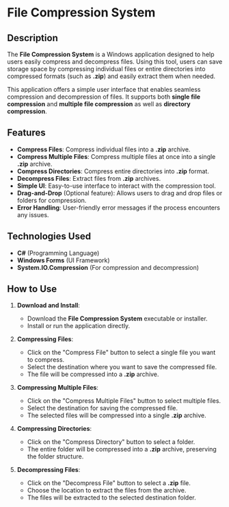 # File Compression System

## Description

The **File Compression System** is a Windows application designed to help users easily compress and decompress files. Using this tool, users can save storage space by compressing individual files or entire directories into compressed formats (such as **.zip**) and easily extract them when needed.

This application offers a simple user interface that enables seamless compression and decompression of files. It supports both **single file compression** and **multiple file compression** as well as **directory compression**.

## Features

- **Compress Files**: Compress individual files into a **.zip** archive.
- **Compress Multiple Files**: Compress multiple files at once into a single **.zip** archive.
- **Compress Directories**: Compress entire directories into **.zip** format.
- **Decompress Files**: Extract files from **.zip** archives.
- **Simple UI**: Easy-to-use interface to interact with the compression tool.
- **Drag-and-Drop** (Optional feature): Allows users to drag and drop files or folders for compression.
- **Error Handling**: User-friendly error messages if the process encounters any issues.

## Technologies Used

- **C#** (Programming Language)
- **Windows Forms** (UI Framework)
- **System.IO.Compression** (For compression and decompression)

## How to Use

1. **Download and Install**:
    - Download the **File Compression System** executable or installer.
    - Install or run the application directly.

2. **Compressing Files**:
    - Click on the "Compress File" button to select a single file you want to compress.
    - Select the destination where you want to save the compressed file.
    - The file will be compressed into a **.zip** archive.

3. **Compressing Multiple Files**:
    - Click on the "Compress Multiple Files" button to select multiple files.
    - Select the destination for saving the compressed file.
    - The selected files will be compressed into a single **.zip** archive.

4. **Compressing Directories**:
    - Click on the "Compress Directory" button to select a folder.
    - The entire folder will be compressed into a **.zip** archive, preserving the folder structure.

5. **Decompressing Files**:
    - Click on the "Decompress File" button to select a **.zip** file.
    - Choose the location to extract the files from the archive.
    - The files will be extracted to the selected destination folder.
